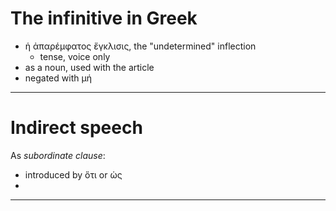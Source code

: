 

# The infinitive in Greek



- ἡ ἀπαρέμφατος ἔγκλισις, the "undetermined" inflection
    - tense, voice only
- as a noun, used with the article
- negated with μή    

---

# Indirect speech

As *subordinate clause*:

- introduced by ὅτι or ὡς 
- 




---

